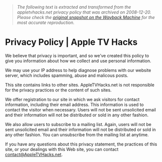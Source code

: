 > *The following text is extracted and transformed from the appletvhacks.net privacy policy that was archived on 2008-12-20. Please check the [original snapshot on the Wayback Machine](https://web.archive.org/web/20081220161551id_/http%3A//www.appletvhacks.net/privacy-policy) for the most accurate reproduction.*

# Privacy Policy | Apple TV Hacks

We believe that privacy is important, and so we’ve created this policy to give you information about how we collect and use personal information.

We may use your IP address to help diagnose problems with our website server, which includes spamming, abuse and malicous posts.

This site contains links to other sites. AppleTVHacks.net is not responsible for the privacy practices or the content of such sites. 

We offer registration to our site in which we ask visitors for contact information, including their email address. This information is used to contact the visitor when necessary. Users will not be sent unsolicited email and their information will not be distributed or sold in any other fashion.

We also allow users to subscribe to a mailing list. Again, users will not be sent unsolicited email and their information will not be distributed or sold in any other fashion. You can unsubscribe from the mailing list at anytime.

If you have any questions about this privacy statement, the practices of this site, or your dealings with this Web site, you can contact contact@AppleTVHacks.net.
